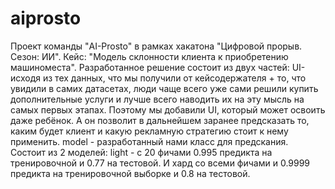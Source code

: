 # aiprosto
Проект команды "AI-Prosto" в рамках хакатона "Цифровой прорыв. Сезон: ИИ". Кейс: "Модель склонности клиента к приобретению машиноместа".
Разработанное решение состоит из двух частей:
UI-исходя из тех данных, что мы получили от кейсодержателя + то, что увидили в самих датасетах, люди чаще всего уже сами решили купить
дополнительные услуги и лучше всего наводить их на эту мысль на самых первых этапах. Поэтому мы добавили UI, который может освоить даже 
ребёнок. А он позволит в дальнейшем заранее предсказать то, каким будет клиент и какую рекламную стратегию стоит к нему применить.
model - разработанный нами класс для предскания. Состоит из 2 моделей: light - с 20 фичами 0.995 предикта на тренировочной и 0.77 на тестовой.
И хард со всеми фичами и 0.9999 предикта на тренировочной выборке и 0.8 на тестовой.

